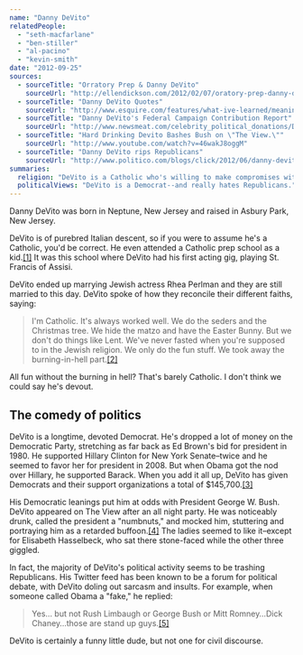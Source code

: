 ```yaml
---
name: "Danny DeVito"
relatedPeople:
  - "seth-macfarlane"
  - "ben-stiller"
  - "al-pacino"
  - "kevin-smith"
date: "2012-09-25"
sources:
  - sourceTitle: "Orratory Prep & Danny DeVito"
    sourceUrl: "http://ellendickson.com/2012/02/07/oratory-prep-danny-devito/"
  - sourceTitle: "Danny DeVito Quotes"
    sourceUrl: "http://www.esquire.com/features/what-ive-learned/meaning-of-life-2011/danny-devito-interview-0111"
  - sourceTitle: "Danny DeVito's Federal Campaign Contribution Report"
    sourceUrl: "http://www.newsmeat.com/celebrity_political_donations/Danny_DeVito.php"
  - sourceTitle: "Hard Drinking Devito Bashes Bush on \"The View.\""
    sourceUrl: "http://www.youtube.com/watch?v=46wakJ8oggM"
  - sourceTitle: "Danny DeVito rips Republicans"
    sourceUrl: "http://www.politico.com/blogs/click/2012/06/danny-devito-rips-republicans-127568.html"
summaries:
  religion: "DeVito is a Catholic who's willing to make compromises with his Jewish wife."
  politicalViews: "DeVito is a Democrat--and really hates Republicans."
---
```


Danny DeVito was born in Neptune, New Jersey and raised in Asbury Park, New Jersey.

DeVito is of purebred Italian descent, so if you were to assume he's a Catholic, you'd be correct. He even attended a Catholic prep school as a kid.<a class="source-citation" href="#http%3A%2F%2Fellendickson.com%2F2012%2F02%2F07%2Foratory-prep-danny-devito%2F" title="Orratory Prep &amp; Danny DeVito">[1]</a> It was this school where DeVito had his first acting gig, playing St. Francis of Assisi.

DeVito ended up marrying Jewish actress Rhea Perlman and they are still married to this day. DeVito spoke of how they reconcile their different faiths, saying:

>I'm Catholic. It's always worked well. We do the seders and the Christmas tree. We hide the matzo and have the Easter Bunny. But we don't do things like Lent. We've never fasted when you're supposed to in the Jewish religion. We only do the fun stuff. We took away the burning-in-hell part.<a class="source-citation" href="#http%3A%2F%2Fwww.esquire.com%2Ffeatures%2Fwhat-ive-learned%2Fmeaning-of-life-2011%2Fdanny-devito-interview-0111" title="Danny DeVito Quotes">[2]</a>

All fun without the burning in hell? That's barely Catholic. I don't think we could say he's devout.


## The comedy of politics

DeVito is a longtime, devoted Democrat. He's dropped a lot of money on the Democratic Party, stretching as far back as Ed Brown's bid for president in 1980. He supported Hillary Clinton for New York Senate–twice and he seemed to favor her for president in 2008. But when Obama got the nod over Hillary, he supported Barack. When you add it all up, DeVito has given Democrats and their support organizations a total of $145,700.<a class="source-citation" href="#http%3A%2F%2Fwww.newsmeat.com%2Fcelebrity_political_donations%2FDanny_DeVito.php" title="Danny DeVito&apos;s Federal Campaign Contribution Report">[3]</a>

His Democratic leanings put him at odds with President George W. Bush. DeVito appeared on The View after an all night party. He was noticeably drunk, called the president a "numbnuts," and mocked him, stuttering and portraying him as a retarded buffoon.<a class="source-citation" href="#http%3A%2F%2Fwww.youtube.com%2Fwatch%3Fv%3D46wakJ8oggM" title="Hard Drinking Devito Bashes Bush on &quot;The View.&quot;">[4]</a> The ladies seemed to like it–except for Elisabeth Hasselbeck, who sat there stone-faced while the other three giggled.

In fact, the majority of DeVito's political activity seems to be trashing Republicans. His Twitter feed has been known to be a forum for political debate, with DeVito doling out sarcasm and insults. For example, when someone called Obama a "fake," he replied:

>Yes… but not Rush Limbaugh or George Bush or Mitt Romney…Dick Chaney…those are stand up guys.<a class="source-citation" href="#http%3A%2F%2Fwww.politico.com%2Fblogs%2Fclick%2F2012%2F06%2Fdanny-devito-rips-republicans-127568.html" title="Danny DeVito rips Republicans">[5]</a>

DeVito is certainly a funny little dude, but not one for civil discourse.